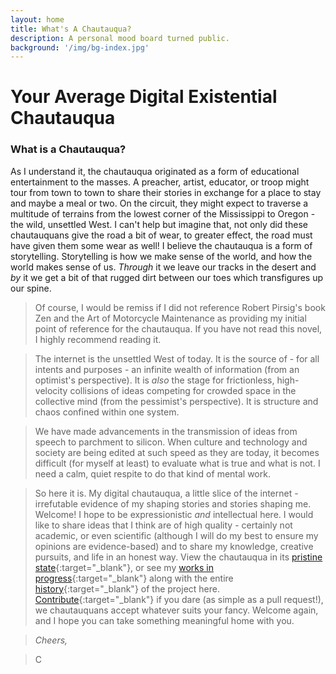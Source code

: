 ```yaml
---
layout: home
title: What's A Chautauqua?
description: A personal mood board turned public.
background: '/img/bg-index.jpg'
---
```


# Your Average Digital Existential Chautauqua
>
### What is a Chautauqua?
As I understand it, the chautauqua originated as a form of educational entertainment to the masses. A preacher, artist, educator, or troop might tour from town to town to share their stories in exchange for a place to stay and maybe a meal or two. On the circuit, they might expect to traverse a multitude of terrains from the lowest corner of the Mississippi to Oregon - the wild, unsettled West.  I can't help but imagine that, not only did these chautauquans give the road a bit of wear, to greater effect, the road must have given them some wear as well! I believe the chautauqua is a form of storytelling. Storytelling is how we make sense of the world, and how the world makes sense of us. *Through* it we leave our tracks in the desert and *by* it we get a bit of that rugged dirt between our toes which transfigures up our spine.

>Of course, I would be remiss if I did not reference Robert Pirsig's book Zen and the Art of Motorcycle Maintenance as providing my initial point of reference for the chautauqua. If you have not read this novel, I highly recommend reading it.

>The internet is the unsettled West of today.  It is the source of - for all intents and purposes - an infinite wealth of information (from an optimist's perspective). It is *also* the stage for frictionless, high-velocity collisions of ideas competing for crowded space in the collective mind (from the pessimist's perspective). It is structure and chaos confined within one system.

>We have made advancements in the transmission of ideas from speech to parchment to silicon. When culture and technology and society are being edited at such speed as they are today, it becomes difficult (for myself at least) to evaluate what is true and what is not. I need a calm, quiet respite to do that kind of mental work.

>So here it is. My digital chautauqua, a little slice of the internet - irrefutable evidence of my shaping stories and stories shaping me. Welcome! I hope to be expressionistic *and* intellectual here. I would like to share ideas that I think are of high quality - certainly not academic, or even scientific (although I will do my best to ensure my opinions are evidence-based) and to share my knowledge, creative pursuits, and life in an honest way.  View the chautauqua in its [pristine state](https://cajohnst.github.io/){:target="_blank"}, or see my [works in progress](https://github.com/cajohnst/YourAverageDigitalExistentialChautauqua){:target="_blank"} along with the entire [history](https://github.com/cajohnst/YourAverageDigitalExistentialChautauqua){:target="_blank"} of the project here. [Contribute](https://github.com/cajohnst/YourAverageDigitalExistentialChautauqua){:target="_blank"} if you dare (as simple as a pull request!), we chautauquans accept whatever suits your fancy. Welcome again, and I hope you can take something meaningful home with you.

>*Cheers,*

>C


